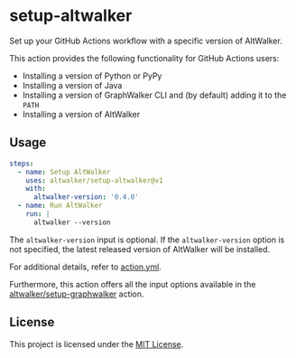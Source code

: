 # setup-altwalker

Set up your GitHub Actions workflow with a specific version of AltWalker.

This action provides the following functionality for GitHub Actions users:

* Installing a version of Python or PyPy
* Installing a version of Java
* Installing a version of GraphWalker CLI and (by default) adding it to the `PATH`
* Installing a version of AltWalker

## Usage

```yml
steps:
  - name: Setup AltWalker
    uses: altwalker/setup-altwalker@v1
    with:
      altwalker-version: '0.4.0'
  - name: Run AltWalker
    run: |
      altwalker --version

```

The `altwalker-version` input is optional. If the `altwalker-version` option is not specified, the latest released version of AltWalker will be installed.

For additional details, refer to [action.yml](action.yml).

Furthermore, this action offers all the input options available in the [altwalker/setup-graphwalker](https://github.com/altwalker/setup-graphwalker) action.

## License

This project is licensed under the [MIT License](LICENSE).
